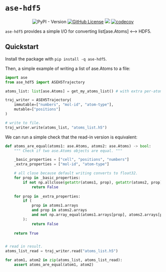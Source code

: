 # `ase-hdf5`

<div align="center">

![PyPI - Version](https://img.shields.io/pypi/v/ase-hdf5)
[![GitHub License](https://img.shields.io/github/license/tcnicholas/ase-hdf5)](LICENSE.md)
[![](https://github.com/tcnicholas/ase-hdf5/actions/workflows/tests.yaml/badge.svg?branch=main)](https://github.com/tcnicholas/ase-hdf5/actions/workflows/tests.yaml)
[![codecov](https://codecov.io/gh/tcnicholas/ase-hdf5/graph/badge.svg?token=LX45880JL6)](https://codecov.io/gh/tcnicholas/ase-hdf5)
</div>


`ase-hdf5` provides a simple I/O for converting list[ase.Atoms] <—> HDF5.


## Quickstart

Install the package with `pip install -q ase-hdf5`.

Then, a simple example of writing a list of ase.Atoms to a file:

```python
import ase
from ase_hdf5 import ASEH5Trajectory

atoms_list: list[ase.Atoms] = get_my_atoms_list() # with extra per-atom arrays.

traj_writer = ASEH5Trajectory(
    immutable=["numbers", "mol-id", "atom-type"],
    mutable=["positions"]
)

# write to file.
traj_writer.write(atoms_list, "atoms_list.h5")
````

We can run a simple check that the read-in version is equivalent:

```python
def atoms_are_equal(atoms1: ase.Atoms, atoms2: ase.Atoms) -> bool:
    """ Check if two ase.Atoms objects are equal. """

    _basic_properties = ["cell", "positions", "numbers"]
    _extra_properties = ["mol-id", "atom-type"]

    # all close because default writing converts to float32.
    for prop in _basic_properties:
        if not np.allclose(getattr(atoms1, prop), getattr(atoms2, prop)):
            return False
        
    for prop in _extra_properties:
        if (
            prop in atoms1.arrays 
            and prop in atoms2.arrays 
            and not np.array_equal(atoms1.arrays[prop], atoms2.arrays[prop])
        ):
            return False
        
    return True


# read in result.
atoms_list_read = traj_writer.read("atoms_list.h5")

for atom1, atom2 in zip(atoms_list, atoms_list_read):
    assert atoms_are_equal(atom1, atom2)
```